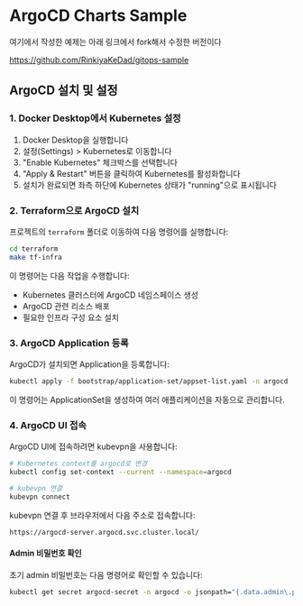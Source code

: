 # ArgoCD Charts Sample

여기에서 작성한 예제는 아래 링크에서 fork해서 수정한 버전이다

https://github.com/RinkiyaKeDad/gitops-sample

## ArgoCD 설치 및 설정

### 1. Docker Desktop에서 Kubernetes 설정

1. Docker Desktop을 실행합니다
2. 설정(Settings) > Kubernetes로 이동합니다
3. "Enable Kubernetes" 체크박스를 선택합니다
4. "Apply & Restart" 버튼을 클릭하여 Kubernetes를 활성화합니다
5. 설치가 완료되면 좌측 하단에 Kubernetes 상태가 "running"으로 표시됩니다

### 2. Terraform으로 ArgoCD 설치

프로젝트의 `terraform` 폴더로 이동하여 다음 명령어를 실행합니다:

```bash
cd terraform
make tf-infra
```

이 명령어는 다음 작업을 수행합니다:
- Kubernetes 클러스터에 ArgoCD 네임스페이스 생성
- ArgoCD 관련 리소스 배포
- 필요한 인프라 구성 요소 설치

### 3. ArgoCD Application 등록

ArgoCD가 설치되면 Application을 등록합니다:

```bash
kubectl apply -f bootstrap/application-set/appset-list.yaml -n argocd
```

이 명령어는 ApplicationSet을 생성하여 여러 애플리케이션을 자동으로 관리합니다.

### 4. ArgoCD UI 접속

ArgoCD UI에 접속하려면 kubevpn을 사용합니다:

```bash
# Kubernetes context를 argocd로 변경
kubectl config set-context --current --namespace=argocd

# kubevpn 연결
kubevpn connect
```

kubevpn 연결 후 브라우저에서 다음 주소로 접속합니다:

```
https://argocd-server.argocd.svc.cluster.local/
```

#### Admin 비밀번호 확인

초기 admin 비밀번호는 다음 명령어로 확인할 수 있습니다:

```bash
kubectl get secret argocd-secret -n argocd -o jsonpath="{.data.admin\.password}" | base64 -d
```

